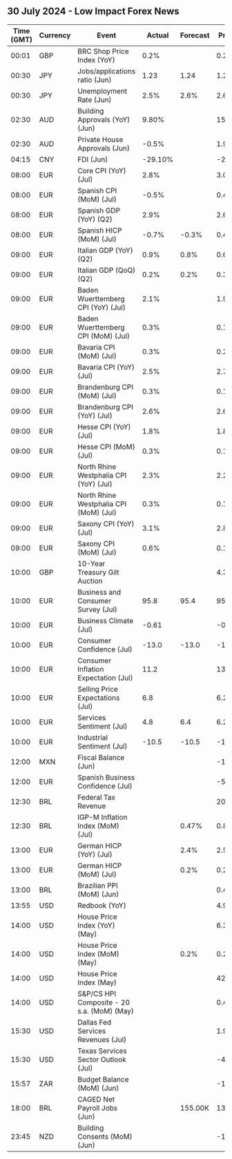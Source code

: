 ## 30 July 2024 - Low Impact Forex News

| Time (GMT) | Currency | Event | Actual | Forecast | Previous |
|------|----------|-------|--------|----------|----------|
| 00:01 | GBP | BRC Shop Price Index (YoY) | 0.2% |  | 0.2% |
| 00:30 | JPY | Jobs/applications ratio (Jun) | 1.23 | 1.24 | 1.24 |
| 00:30 | JPY | Unemployment Rate (Jun) | 2.5% | 2.6% | 2.6% |
| 02:30 | AUD | Building Approvals (YoY) (Jun) | 9.80% |  | 15.00% |
| 02:30 | AUD | Private House Approvals (Jun) | -0.5% |  | 1.9% |
| 04:15 | CNY | FDI (Jun) | -29.10% |  | -28.20% |
| 08:00 | EUR | Core CPI (YoY) (Jul) | 2.8% |  | 3.0% |
| 08:00 | EUR | Spanish CPI (MoM) (Jul) | -0.5% |  | 0.4% |
| 08:00 | EUR | Spanish GDP (YoY) (Q2) | 2.9% |  | 2.6% |
| 08:00 | EUR | Spanish HICP (MoM) (Jul) | -0.7% | -0.3% | 0.4% |
| 09:00 | EUR | Italian GDP (YoY) (Q2) | 0.9% | 0.8% | 0.6% |
| 09:00 | EUR | Italian GDP (QoQ) (Q2) | 0.2% | 0.2% | 0.3% |
| 09:00 | EUR | Baden Wuerttemberg CPI (YoY) (Jul) | 2.1% |  | 1.9% |
| 09:00 | EUR | Baden Wuerttemberg CPI (MoM) (Jul) | 0.3% |  | 0.1% |
| 09:00 | EUR | Bavaria CPI (MoM) (Jul) | 0.3% |  | 0.2% |
| 09:00 | EUR | Bavaria CPI (YoY) (Jul) | 2.5% |  | 2.7% |
| 09:00 | EUR | Brandenburg CPI (MoM) (Jul) | 0.3% |  | 0.1% |
| 09:00 | EUR | Brandenburg CPI (YoY) (Jul) | 2.6% |  | 2.6% |
| 09:00 | EUR | Hesse CPI (YoY) (Jul) | 1.8% |  | 1.8% |
| 09:00 | EUR | Hesse CPI (MoM) (Jul) | 0.3% |  | 0.1% |
| 09:00 | EUR | North Rhine Westphalia CPI (YoY) (Jul) | 2.3% |  | 2.2% |
| 09:00 | EUR | North Rhine Westphalia CPI (MoM) (Jul) | 0.3% |  | 0.1% |
| 09:00 | EUR | Saxony CPI (YoY) (Jul) | 3.1% |  | 2.8% |
| 09:00 | EUR | Saxony CPI (MoM) (Jul) | 0.6% |  | 0.1% |
| 10:00 | GBP | 10-Year Treasury Gilt Auction |  |  | 4.371% |
| 10:00 | EUR | Business and Consumer Survey (Jul) | 95.8 | 95.4 | 95.9 |
| 10:00 | EUR | Business Climate (Jul) | -0.61 |  | -0.47 |
| 10:00 | EUR | Consumer Confidence (Jul) | -13.0 | -13.0 | -14.0 |
| 10:00 | EUR | Consumer Inflation Expectation (Jul) | 11.2 |  | 13.1 |
| 10:00 | EUR | Selling Price Expectations (Jul) | 6.8 |  | 6.2 |
| 10:00 | EUR | Services Sentiment (Jul) | 4.8 | 6.4 | 6.2 |
| 10:00 | EUR | Industrial Sentiment (Jul) | -10.5 | -10.5 | -10.2 |
| 12:00 | MXN | Fiscal Balance (Jun) |  |  | -174.07B |
| 12:00 | EUR | Spanish Business Confidence (Jul) |  |  | -5.7 |
| 12:30 | BRL | Federal Tax Revenue |  |  | 202.90B |
| 12:30 | BRL | IGP-M Inflation Index (MoM) (Jul) |  | 0.47% | 0.81% |
| 13:00 | EUR | German HICP (YoY) (Jul) |  | 2.4% | 2.5% |
| 13:00 | EUR | German HICP (MoM) (Jul) |  | 0.2% | 0.2% |
| 13:00 | BRL | Brazilian PPI (MoM) (Jun) |  |  | 0.45% |
| 13:55 | USD | Redbook (YoY) |  |  | 4.9% |
| 14:00 | USD | House Price Index (YoY) (May) |  |  | 6.3% |
| 14:00 | USD | House Price Index (MoM) (May) |  | 0.2% | 0.2% |
| 14:00 | USD | House Price Index (May) |  |  | 424.3 |
| 14:00 | USD | S&P/CS HPI Composite - 20 s.a. (MoM) (May) |  |  | 0.4% |
| 15:30 | USD | Dallas Fed Services Revenues (Jul) |  |  | 1.9 |
| 15:30 | USD | Texas Services Sector Outlook (Jul) |  |  | -4.1 |
| 15:57 | ZAR | Budget Balance (MoM) (Jun) |  |  | -12.78B |
| 18:00 | BRL | CAGED Net Payroll Jobs (Jun) |  | 155.00K | 131.81K |
| 23:45 | NZD | Building Consents (MoM) (Jun) |  |  | -1.7% |
